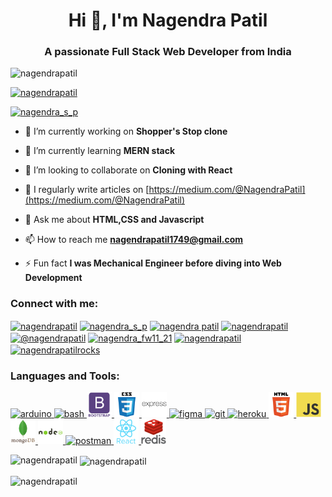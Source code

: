 <h1 align="center">Hi 👋, I'm Nagendra Patil</h1>
<h3 align="center">A passionate Full Stack Web Developer from India</h3>

<p align="left"> <img src="https://komarev.com/ghpvc/?username=nagendrapatil&label=Profile%20views&color=6cb6e5&style=flat-square" alt="nagendrapatil" /> </p>

<p align="left"> <a href="https://github.com/ryo-ma/github-profile-trophy"><img src="https://github-profile-trophy.vercel.app/?username=NagendraPatil&theme=onedark" alt="nagendrapatil" /></a> </p>

<p align="left"> <a href="https://twitter.com/nagendra_s_p" target="blank"><img src="https://img.shields.io/twitter/follow/nagendra_s_p?logo=twitter&style=for-the-badge" alt="nagendra_s_p" /></a> </p>

- 🔭 I’m currently working on **Shopper's Stop clone**

- 🌱 I’m currently learning **MERN stack**

- 👯 I’m looking to collaborate on **Cloning with React**

- 📝 I regularly write articles on [https://medium.com/@NagendraPatil](https://medium.com/@NagendraPatil)

- 💬 Ask me about **HTML,CSS and Javascript**

- 📫 How to reach me **nagendrapatil1749@gmail.com**

- ⚡ Fun fact **I was Mechanical Engineer before diving into Web Development**

<h3 align="left">Connect with me:</h3>
<p align="left">
<a href="https://codepen.io/nagendrapatil" target="blank"><img align="center" src="https://raw.githubusercontent.com/rahuldkjain/github-profile-readme-generator/master/src/images/icons/Social/codepen.svg" alt="nagendrapatil" height="30" width="40" /></a>
<a href="https://twitter.com/nagendra_s_p" target="blank"><img align="center" src="https://raw.githubusercontent.com/rahuldkjain/github-profile-readme-generator/master/src/images/icons/Social/twitter.svg" alt="nagendra_s_p" height="30" width="40" /></a>
<a href="https://linkedin.com/in/nagendra patil" target="blank"><img align="center" src="https://raw.githubusercontent.com/rahuldkjain/github-profile-readme-generator/master/src/images/icons/Social/linked-in-alt.svg" alt="nagendra patil" height="30" width="40" /></a>
<a href="https://codesandbox.com/nagendrapatil" target="blank"><img align="center" src="https://raw.githubusercontent.com/rahuldkjain/github-profile-readme-generator/master/src/images/icons/Social/codesandbox.svg" alt="nagendrapatil" height="30" width="40" /></a>
<a href="https://medium.com/@nagendrapatil" target="blank"><img align="center" src="https://raw.githubusercontent.com/rahuldkjain/github-profile-readme-generator/master/src/images/icons/Social/medium.svg" alt="@nagendrapatil" height="30" width="40" /></a>
<a href="https://www.hackerrank.com/nagendra_fw11_21" target="blank"><img align="center" src="https://raw.githubusercontent.com/rahuldkjain/github-profile-readme-generator/master/src/images/icons/Social/hackerrank.svg" alt="nagendra_fw11_21" height="30" width="40" /></a>
<a href="https://www.leetcode.com/nagendrapatil" target="blank"><img align="center" src="https://raw.githubusercontent.com/rahuldkjain/github-profile-readme-generator/master/src/images/icons/Social/leet-code.svg" alt="nagendrapatil" height="30" width="40" /></a>
<a href="https://auth.geeksforgeeks.org/user/nagendrapatilrocks" target="blank"><img align="center" src="https://raw.githubusercontent.com/rahuldkjain/github-profile-readme-generator/master/src/images/icons/Social/geeks-for-geeks.svg" alt="nagendrapatilrocks" height="30" width="40" /></a>
</p>

<h3 align="left">Languages and Tools:</h3>
<p align="left"> <a href="https://www.arduino.cc/" target="_blank" rel="noreferrer"> <img src="https://cdn.worldvectorlogo.com/logos/arduino-1.svg" alt="arduino" width="40" height="40"/> </a> <a href="https://www.gnu.org/software/bash/" target="_blank" rel="noreferrer"> <img src="https://www.vectorlogo.zone/logos/gnu_bash/gnu_bash-icon.svg" alt="bash" width="40" height="40"/> </a> <a href="https://getbootstrap.com" target="_blank" rel="noreferrer"> <img src="https://raw.githubusercontent.com/devicons/devicon/master/icons/bootstrap/bootstrap-plain-wordmark.svg" alt="bootstrap" width="40" height="40"/> </a> <a href="https://www.w3schools.com/css/" target="_blank" rel="noreferrer"> <img src="https://raw.githubusercontent.com/devicons/devicon/master/icons/css3/css3-original-wordmark.svg" alt="css3" width="40" height="40"/> </a> <a href="https://expressjs.com" target="_blank" rel="noreferrer"> <img src="https://raw.githubusercontent.com/devicons/devicon/master/icons/express/express-original-wordmark.svg" alt="express" width="40" height="40"/> </a> <a href="https://www.figma.com/" target="_blank" rel="noreferrer"> <img src="https://www.vectorlogo.zone/logos/figma/figma-icon.svg" alt="figma" width="40" height="40"/> </a> <a href="https://git-scm.com/" target="_blank" rel="noreferrer"> <img src="https://www.vectorlogo.zone/logos/git-scm/git-scm-icon.svg" alt="git" width="40" height="40"/> </a> <a href="https://heroku.com" target="_blank" rel="noreferrer"> <img src="https://www.vectorlogo.zone/logos/heroku/heroku-icon.svg" alt="heroku" width="40" height="40"/> </a> <a href="https://www.w3.org/html/" target="_blank" rel="noreferrer"> <img src="https://raw.githubusercontent.com/devicons/devicon/master/icons/html5/html5-original-wordmark.svg" alt="html5" width="40" height="40"/> </a> <a href="https://developer.mozilla.org/en-US/docs/Web/JavaScript" target="_blank" rel="noreferrer"> <img src="https://raw.githubusercontent.com/devicons/devicon/master/icons/javascript/javascript-original.svg" alt="javascript" width="40" height="40"/> </a> <a href="https://www.mongodb.com/" target="_blank" rel="noreferrer"> <img src="https://raw.githubusercontent.com/devicons/devicon/master/icons/mongodb/mongodb-original-wordmark.svg" alt="mongodb" width="40" height="40"/> </a> <a href="https://nodejs.org" target="_blank" rel="noreferrer"> <img src="https://raw.githubusercontent.com/devicons/devicon/master/icons/nodejs/nodejs-original-wordmark.svg" alt="nodejs" width="40" height="40"/> </a> <a href="https://postman.com" target="_blank" rel="noreferrer"> <img src="https://www.vectorlogo.zone/logos/getpostman/getpostman-icon.svg" alt="postman" width="40" height="40"/> </a> <a href="https://reactjs.org/" target="_blank" rel="noreferrer"> <img src="https://raw.githubusercontent.com/devicons/devicon/master/icons/react/react-original-wordmark.svg" alt="react" width="40" height="40"/> </a> <a href="https://redis.io" target="_blank" rel="noreferrer"> <img src="https://raw.githubusercontent.com/devicons/devicon/master/icons/redis/redis-original-wordmark.svg" alt="redis" width="40" height="40"/> </a> </p>

<p><img align="left" src="https://github-readme-stats.vercel.app/api/top-langs?username=nagendrapatil&show_icons=true&locale=en&layout=compact" alt="nagendrapatil" /></p>

<p>&nbsp;<img align="center" src="https://github-readme-stats.vercel.app/api?username=nagendrapatil&show_icons=true&theme=tokyonight&locale=en" alt="nagendrapatil" /></p>

<p><img align="center" src="https://github-readme-streak-stats.herokuapp.com/?user=nagendrapatil&" alt="nagendrapatil" /></p>

